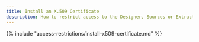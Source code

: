 ```yaml
---
title: Install an X.509 Certificate
description: How to restrict access to the Designer, Sources or Extractions to specific specific users.
---
```



{% include "access-restrictions/install-x509-certificate.md" %}
